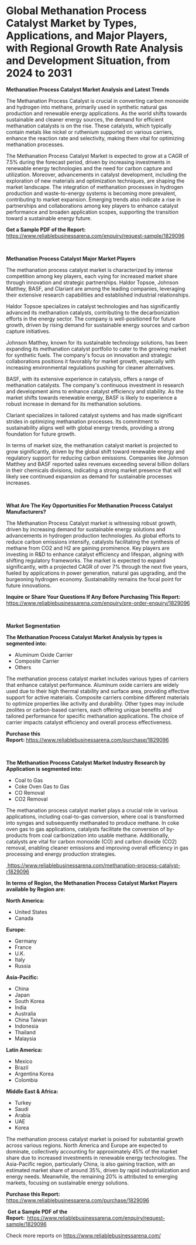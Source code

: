 <p><h1>Global Methanation Process Catalyst Market by Types, Applications, and Major Players, with Regional Growth Rate Analysis and Development Situation, from 2024 to 2031</h1></p><p><strong>Methanation Process Catalyst Market Analysis and Latest Trends</strong></p>
<p><p>The Methanation Process Catalyst is crucial in converting carbon monoxide and hydrogen into methane, primarily used in synthetic natural gas production and renewable energy applications. As the world shifts towards sustainable and cleaner energy sources, the demand for efficient methanation catalysts is on the rise. These catalysts, which typically contain metals like nickel or ruthenium supported on various carriers, enhance the reaction rate and selectivity, making them vital for optimizing methanation processes.</p><p>The Methanation Process Catalyst Market is expected to grow at a CAGR of 7.5% during the forecast period, driven by increasing investments in renewable energy technologies and the need for carbon capture and utilization. Moreover, advancements in catalyst development, including the exploration of new materials and optimization techniques, are shaping the market landscape. The integration of methanation processes in hydrogen production and waste-to-energy systems is becoming more prevalent, contributing to market expansion. Emerging trends also indicate a rise in partnerships and collaborations among key players to enhance catalyst performance and broaden application scopes, supporting the transition toward a sustainable energy future.</p></p>
<p><strong>Get a Sample PDF of the Report:&nbsp;</strong> <a href="https://www.reliablebusinessarena.com/enquiry/request-sample/1829096?utm_campaign=1941&utm_medium=2&utm_source=Github&utm_content=ia&utm_term=30122024&utm_id=methanation-process-catalyst">https://www.reliablebusinessarena.com/enquiry/request-sample/1829096</a></p>
<p>&nbsp;</p>
<p><strong>Methanation Process Catalyst Major Market Players</strong></p>
<p><p>The methanation process catalyst market is characterized by intense competition among key players, each vying for increased market share through innovation and strategic partnerships. Haldor Topsoe, Johnson Matthey, BASF, and Clariant are among the leading companies, leveraging their extensive research capabilities and established industrial relationships.</p><p>Haldor Topsoe specializes in catalyst technologies and has significantly advanced its methanation catalysts, contributing to the decarbonization efforts in the energy sector. The company is well-positioned for future growth, driven by rising demand for sustainable energy sources and carbon capture initiatives. </p><p>Johnson Matthey, known for its sustainable technology solutions, has been expanding its methanation catalyst portfolio to cater to the growing market for synthetic fuels. The company's focus on innovation and strategic collaborations positions it favorably for market growth, especially with increasing environmental regulations pushing for cleaner alternatives.</p><p>BASF, with its extensive experience in catalysis, offers a range of methanation catalysts. The company's continuous investment in research and development aims to enhance catalyst efficiency and stability. As the market shifts towards renewable energy, BASF is likely to experience a robust increase in demand for its methanation solutions.</p><p>Clariant specializes in tailored catalyst systems and has made significant strides in optimizing methanation processes. Its commitment to sustainability aligns well with global energy trends, providing a strong foundation for future growth.</p><p>In terms of market size, the methanation catalyst market is projected to grow significantly, driven by the global shift toward renewable energy and regulatory support for reducing carbon emissions. Companies like Johnson Matthey and BASF reported sales revenues exceeding several billion dollars in their chemicals divisions, indicating a strong market presence that will likely see continued expansion as demand for sustainable processes increases.</p></p>
<p>&nbsp;</p>
<p><strong>What Are The Key Opportunities For Methanation Process Catalyst Manufacturers?</strong></p>
<p><p>The Methanation Process Catalyst market is witnessing robust growth, driven by increasing demand for sustainable energy solutions and advancements in hydrogen production technologies. As global efforts to reduce carbon emissions intensify, catalysts facilitating the synthesis of methane from CO2 and H2 are gaining prominence. Key players are investing in R&D to enhance catalyst efficiency and lifespan, aligning with shifting regulatory frameworks. The market is expected to expand significantly, with a projected CAGR of over 7% through the next five years, fueled by applications in power generation, natural gas upgrading, and the burgeoning hydrogen economy. Sustainability remains the focal point for future innovations.</p></p>
<p><strong>Inquire or Share Your Questions If Any Before Purchasing This Report:</strong> <a href="https://www.reliablebusinessarena.com/enquiry/pre-order-enquiry/1829096?utm_campaign=1941&utm_medium=2&utm_source=Github&utm_content=ia&utm_term=30122024&utm_id=methanation-process-catalyst">https://www.reliablebusinessarena.com/enquiry/pre-order-enquiry/1829096</a></p>
<p>&nbsp;</p>
<p><strong>Market Segmentation</strong></p>
<p><strong>The Methanation Process Catalyst Market Analysis by types is segmented into:</strong></p>
<p><ul><li>Aluminum Oxide Carrier</li><li>Composite Carrier</li><li>Others</li></ul></p>
<p><p>The methanation process catalyst market includes various types of carriers that enhance catalyst performance. Aluminum oxide carriers are widely used due to their high thermal stability and surface area, providing effective support for active materials. Composite carriers combine different materials to optimize properties like activity and durability. Other types may include zeolites or carbon-based carriers, each offering unique benefits and tailored performance for specific methanation applications. The choice of carrier impacts catalyst efficiency and overall process effectiveness.</p></p>
<p><strong>Purchase this Report:&nbsp;</strong><a href="https://www.reliablebusinessarena.com/purchase/1829096?utm_campaign=1941&utm_medium=2&utm_source=Github&utm_content=ia&utm_term=30122024&utm_id=methanation-process-catalyst">https://www.reliablebusinessarena.com/purchase/1829096</a></p>
<p>&nbsp;</p>
<p><strong>The Methanation Process Catalyst Market Industry Research by Application is segmented into:</strong></p>
<p><ul><li>Coal to Gas</li><li>Coke Oven Gas to Gas</li><li>CO Removal</li><li>CO2 Removal</li></ul></p>
<p><p>The methanation process catalyst market plays a crucial role in various applications, including coal-to-gas conversion, where coal is transformed into syngas and subsequently methanated to produce methane. In coke oven gas to gas applications, catalysts facilitate the conversion of by-products from coal carbonization into usable methane. Additionally, catalysts are vital for carbon monoxide (CO) and carbon dioxide (CO2) removal, enabling cleaner emissions and improving overall efficiency in gas processing and energy production strategies.</p></p>
<p><a href="https://www.reliablebusinessarena.com/methanation-process-catalyst-r1829096?utm_campaign=1941&utm_medium=2&utm_source=Github&utm_content=ia&utm_term=30122024&utm_id=methanation-process-catalyst">&nbsp;https://www.reliablebusinessarena.com/methanation-process-catalyst-r1829096</a></p>
<p><strong>In terms of Region, the Methanation Process Catalyst Market Players available by Region are:</strong></p>
<p>
    <p> <strong> North America: </strong>
        <ul>
            <li>United States</li>
            <li>Canada</li>
        </ul>
        </p> 
    <p> <strong> Europe: </strong>
        <ul>
            <li>Germany</li>
            <li>France</li>
            <li>U.K.</li>
            <li>Italy</li>
            <li>Russia</li>
        </ul>
        </p> 
    <p> <strong> Asia-Pacific: </strong>
        <ul>
            <li>China</li>
            <li>Japan</li>
            <li>South Korea</li>
            <li>India</li>
            <li>Australia</li>
            <li>China Taiwan</li>
            <li>Indonesia</li>
            <li>Thailand</li>
            <li>Malaysia</li>
        </ul>
        </p> 
    <p> <strong> Latin America: </strong>
        <ul>
            <li>Mexico</li>
            <li>Brazil</li>
            <li>Argentina Korea</li>
            <li>Colombia</li>
        </ul>
        </p> 
    <p> <strong> Middle East & Africa: </strong>
        <ul>
            <li>Turkey</li>
            <li>Saudi</li>
            <li>Arabia</li>
            <li>UAE</li>
            <li>Korea</li>
        </ul>
    </p>
    </p>
<p><p>The methanation process catalyst market is poised for substantial growth across various regions. North America and Europe are expected to dominate, collectively accounting for approximately 45% of the market share due to increased investments in renewable energy technologies. The Asia-Pacific region, particularly China, is also gaining traction, with an estimated market share of around 35%, driven by rapid industrialization and energy needs. Meanwhile, the remaining 20% is attributed to emerging markets, focusing on sustainable energy solutions.</p></p>
<p><strong>Purchase this Report: </strong><a href="https://www.reliablebusinessarena.com/purchase/1829096?utm_campaign=1941&utm_medium=2&utm_source=Github&utm_content=ia&utm_term=30122024&utm_id=methanation-process-catalyst">https://www.reliablebusinessarena.com/purchase/1829096</a></p>
<p>&nbsp;<strong>Get a Sample PDF of the Report:&nbsp;&nbsp;</strong><a href="https://www.reliablebusinessarena.com/enquiry/request-sample/1829096?utm_campaign=1941&utm_medium=2&utm_source=Github&utm_content=ia&utm_term=30122024&utm_id=methanation-process-catalyst">https://www.reliablebusinessarena.com/enquiry/request-sample/1829096</a></p>
<p><strong></strong></p>
<p>Check more reports on <a href="https://www.reliablebusinessarena.com/?utm_campaign=1941&utm_medium=2&utm_source=Github&utm_content=ia&utm_term=30122024&utm_id=methanation-process-catalyst">https://www.reliablebusinessarena.com/</a></p>